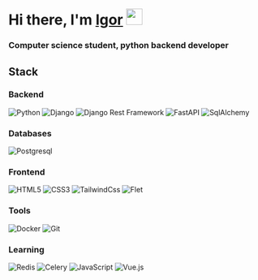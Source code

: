 <h1 align="left">Hi there, I'm <a href="[https://daniilshat.ru/](https://myportfolio-98udqkly9-igorbekchruin.vercel.app/)" target="_blank">Igor</a> 
<img src="https://github.com/blackcater/blackcater/raw/main/images/Hi.gif" height="32"/></h1>
<h3 align="left">Computer science student, python backend developer</h3>

<h2>Stack</h2>

<h3>Backend</h3>

<a target="_blank" rel="noopener noreferrer nofollow">
<img src="https://camo.githubusercontent.com/66827c53581cfee18c55618697d74a3c6167932d3c1980fba2019ef7a3e553b0/68747470733a2f2f696d672e736869656c64732e696f2f62616467652f2d507974686f6e2d626c61636b3f7374796c653d666c61742d737175617265266c6f676f3d507974686f6e" alt="Python" data-canonical-src="https://img.shields.io/badge/-Python-black?style=flat-square&amp;logo=Python" style="max-width: 100%;"></a>  
<a><img src="https://camo.githubusercontent.com/eb8d7eef4c7ab128ee2e8232f3d22cacf840b84e29023a33523322669db65401/68747470733a2f2f696d672e736869656c64732e696f2f62616467652f2d446a616e676f2d3061616434383f7374796c653d666c61742d737175617265266c6f676f3d446a616e676f" alt="Django" data-canonical-src="https://img.shields.io/badge/-Django-0aad48?style=flat-square&amp;logo=Django"></a>
<a><img src="https://camo.githubusercontent.com/31b059d55d69f69db05c3c97eebc6b83d0e3e71f94ade208379a4936cad43590/68747470733a2f2f696d672e736869656c64732e696f2f62616467652f4452462d7265643f7374796c653d666c61742d737175617265266c6f676f3d446a616e676f" alt="Django Rest Framework" data-canonical-src="https://img.shields.io/badge/DRF-red?style=flat-square&amp;logo=Django"></a>
<a target="_blank" rel="noopener noreferrer nofollow">
<img src="https://camo.githubusercontent.com/e81292e1ecd7af339d5f3e681ce57064d78cb3e5ce6ae78251644c02c525e281/68747470733a2f2f696d672e736869656c64732e696f2f62616467652f2d466173744150492d2532333030433742373f7374796c653d666c61742d737175617265266c6f676f3d46617374415049" alt="FastAPI" data-canonical-src="https://img.shields.io/badge/-FastAPI-%2300C7B7?style=flat-square&amp;logo=FastAPI" style="max-width: 100%;"></a>
<a target="_blank" rel="noopener noreferrer nofollow">
<img src="https://camo.githubusercontent.com/d543fff80e3669fbdbc647ce25f20917476273ff755a4b0f4f2113a677739dfe/68747470733a2f2f696d672e736869656c64732e696f2f62616467652f2d53716c416c6368656d792d4643413132313f7374796c653d666c61742d737175617265266c6f676f3d53716c416c6368656d79" alt="SqlAlchemy" data-canonical-src="https://img.shields.io/badge/-SqlAlchemy-FCA121?style=flat-square&amp;logo=SqlAlchemy" style="max-width: 100%;"></a>

<h3>Databases</h3>
<a target="_blank" rel="noopener noreferrer nofollow">
<img src="https://camo.githubusercontent.com/1721875facfd6e2c719648650f53fe7eb33ec008e9032d129a9b0bb69f5e8136/68747470733a2f2f696d672e736869656c64732e696f2f62616467652f2d506f737467726573716c2d2532333263336535303f7374796c653d666c61742d737175617265266c6f676f3d506f737467726573716c" alt="Postgresql" data-canonical-src="https://img.shields.io/badge/-Postgresql-%232c3e50?style=flat-square&amp;logo=Postgresql" style="max-width: 100%;"></a>

<h3>Frontend</h3>
<a target="_blank" rel="noopener noreferrer nofollow">
<img src="https://camo.githubusercontent.com/9a7c8c4ee62739436a191706be9f786a813dc377ce778522da198cb94874dc22/68747470733a2f2f696d672e736869656c64732e696f2f62616467652f2d48544d4c352d2532334534344432373f7374796c653d666c61742d737175617265266c6f676f3d68746d6c35266c6f676f436f6c6f723d666666666666" alt="HTML5" data-canonical-src="https://img.shields.io/badge/-HTML5-%23E44D27?style=flat-square&amp;logo=html5&amp;logoColor=ffffff" style="max-width: 100%;"></a>
<a target="_blank" rel="noopener noreferrer nofollow">
<img src="https://camo.githubusercontent.com/19d98ab99fe0a1a5c00ef27920be3ada8548f2476877db0598960ac2a5f8788d/68747470733a2f2f696d672e736869656c64732e696f2f62616467652f2d435353332d2532333135373242363f7374796c653d666c61742d737175617265266c6f676f3d63737333" alt="CSS3" data-canonical-src="https://img.shields.io/badge/-CSS3-%231572B6?style=flat-square&amp;logo=css3" style="max-width: 100%;"></a>
<a target="_blank" rel="noopener noreferrer nofollow">
<img src="https://camo.githubusercontent.com/0ab5db971cb59d26c31c7cb5e6361f4b3d57893bb25f59ef9b44d04cd64ef76a/68747470733a2f2f696d672e736869656c64732e696f2f62616467652f2d5461696c77696e644373732d2532333161323032633f7374796c653d666c61742d737175617265266c6f676f3d7461696c77696e642d637373" alt="TailwindCss" data-canonical-src="https://img.shields.io/badge/-TailwindCss-%231a202c?style=flat-square&amp;logo=tailwind-css" style="max-width: 100%;"></a>
<a target="_blank" rel="noopener noreferrer nofollow">
<img src="https://camo.githubusercontent.com/0ab5db971cb59d26c31c7cb5e6361f4b3d57893bb25f59ef9b44d04cd64ef76a/68747470733a2f2f696d672e736869656c64732e696f2f62616467652f2d5461696c77696e644373732d2532333161323032633f7374796c653d666c61742d737175617265266c6f676f3d7461696c77696e642d637373" alt="Flet" data-canonical-src="https://avatars.githubusercontent.com/u/102273996?s=48&v=4" style="max-width: 100%;"></a>

<h3>Tools</h3>
<a target="_blank" rel="noopener noreferrer nofollow">
<img src="https://camo.githubusercontent.com/4d015bf250194995d899a5d2b90babf1afc4458c1589b93e58fdfa4119749a49/68747470733a2f2f696d672e736869656c64732e696f2f62616467652f2d446f636b65722d3436613266313f7374796c653d666c61742d737175617265266c6f676f3d646f636b6572266c6f676f436f6c6f723d7768697465" alt="Docker" data-canonical-src="https://img.shields.io/badge/-Docker-46a2f1?style=flat-square&amp;logo=docker&amp;logoColor=white" style="max-width: 100%;"></a>
<a target="_blank" rel="noopener noreferrer nofollow">
<img src="https://camo.githubusercontent.com/edd3031a0956c904634f9a394267a6ba61e9a0bb95c9512a1fbc0725b4014d03/68747470733a2f2f696d672e736869656c64732e696f2f62616467652f2d4769742d626c61636b3f7374796c653d666c61742d737175617265266c6f676f3d676974" alt="Git" data-canonical-src="https://img.shields.io/badge/-Git-black?style=flat-square&amp;logo=git" style="max-width: 100%;"></a>

<h3>Learning</h3>
<a target="_blank" rel="noopener noreferrer nofollow">
<img src="https://camo.githubusercontent.com/dc32909d12e70339fae97aea401080055ca65944dd6e930eb74084eda1bb3d73/68747470733a2f2f696d672e736869656c64732e696f2f62616467652f2d52656469732d4643413132313f7374796c653d666c61742d737175617265266c6f676f3d5265646973" alt="Redis" data-canonical-src="https://img.shields.io/badge/-Redis-FCA121?style=flat-square&amp;logo=Redis" style="max-width: 100%;"></a>
<a target="_blank" rel="noopener noreferrer nofollow">
<img src="https://camo.githubusercontent.com/1fff5df6b8c39fefa0809b5f68b9469d69757807c8b1994ca87ea6277fce5b22/68747470733a2f2f696d672e736869656c64732e696f2f62616467652f2d43656c6572792d2532333030433742373f7374796c653d666c61742d737175617265266c6f676f3d43656c657279" alt="Celery" data-canonical-src="https://img.shields.io/badge/-Celery-%2300C7B7?style=flat-square&amp;logo=Celery" style="max-width: 100%;"></a>
<a target="_blank" rel="noopener noreferrer nofollow">
<img src="https://camo.githubusercontent.com/a1309b252e82434062012a8073fa9fc1416a96289b7ca11555577b9fbe1cf03e/68747470733a2f2f696d672e736869656c64732e696f2f62616467652f2d4a6176615363726970742d2532334637444631433f7374796c653d666c61742d737175617265266c6f676f3d6a617661736372697074266c6f676f436f6c6f723d303030303030266c6162656c436f6c6f723d25323346374446314326636f6c6f723d253233464643453541" alt="JavaScript" data-canonical-src="https://img.shields.io/badge/-JavaScript-%23F7DF1C?style=flat-square&amp;logo=javascript&amp;logoColor=000000&amp;labelColor=%23F7DF1C&amp;color=%23FFCE5A" style="max-width: 100%;"></a>
<a target="_blank" rel="noopener noreferrer nofollow">
<img src="https://camo.githubusercontent.com/22dc91534814d7b9afa689c445c490c0f8cff057bd1a95d1729410c3a4b8c57c/68747470733a2f2f696d672e736869656c64732e696f2f62616467652f2d5675652e6a732d2532333263336535303f7374796c653d666c61742d737175617265266c6f676f3d7675652d646f742d6a73" alt="Vue.js" data-canonical-src="https://img.shields.io/badge/-Vue.js-%232c3e50?style=flat-square&amp;logo=vue-dot-js" style="max-width: 100%;"></a>
